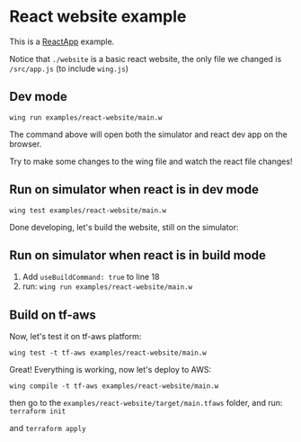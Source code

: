 # React website example

This is a [ReactApp](https://www.winglang.io/docs/standard-library/ex/react-app) example. 

Notice that `./website` is a basic react website, the only file we changed is `/src/app.js` (to include `wing.js`) 

## Dev mode

`wing run examples/react-website/main.w`

The command above will open both the simulator and react dev app on the browser.

Try to make some changes to the wing file and watch the react file changes!

## Run on simulator when react is in dev mode

`wing test examples/react-website/main.w`

Done developing, let's build the website, still on the simulator:

## Run on simulator when react is in build mode

1. Add `useBuildCommand: true` to line 18
2. run:
`wing run examples/react-website/main.w`

## Build on tf-aws

Now, let's test it on tf-aws platform:

`wing test -t tf-aws examples/react-website/main.w`

Great! Everything is working, now let's deploy to AWS:

`wing compile -t tf-aws examples/react-website/main.w`

then go to the `examples/react-website/target/main.tfaws` folder, and run:
`terraform init`

and
`terraform apply`
